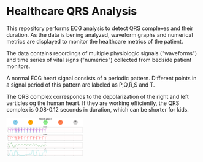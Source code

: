 # Healthcare QRS Analysis
This repository performs ECG analysis to detect QRS complexes and their duration. As the data is bening analyzed, waveform graphs and numerical metrics are displayed to monitor the healthcare metrics of the patient.

The data contains recordings of multiple physiologic signals ("waveforms") and time series of vital signs ("numerics") collected from bedside patient monitors.

A normal ECG heart signal consists of a periodic pattern. Different points in a signal period of this pattern are labeled as P,Q,R,S and T.

The QRS complex corresponds to the depolarization of the right and left verticles og the human heart. If they are working efficiently, the QRS complex is 0.08-0.12 seconds in duration, which can be shorter for kids.

<img src="https://github.com/mlhubca/lab/blob/master/eventstore/animation.gif?raw=true" alt="alt text" width="200"/>
